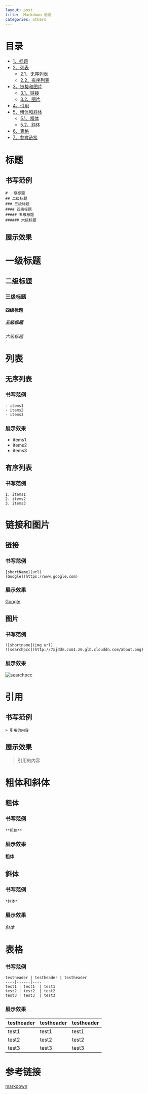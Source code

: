 ```yaml
---
layout: post
title:  Markdown 语法
categories: others
---
```


# 目录

* [1、标题](#biaoti)
* [2、列表](#liebiao)
  * [2.1、无序列表](#wuxuliebiao)
  * [2.2、有序列表](#youxuliebiao)
* [3、链接和图片](#lianjiehetupian)
  * [3.1、链接](#lianjie)
  * [3.2、图片](#tupian)
* [4、引用](#yinyong)
* [5、粗体和斜体](#cutihexieti)
  * [5.1、粗体](#cuti)
  * [5.2、斜体](#xieti)
* [6、表格](#biaoge)
* [7、参考链接](#cankaolianjie)

<h1 id="biaoti">标题</h1>

## 书写范例 ##

```
# 一级标题
## 二级标题
### 三级标题
#### 四级标题
##### 五级标题
###### 六级标题
```

## 展示效果 ##

# 一级标题

## 二级标题

### 三级标题

#### 四级标题

##### 五级标题

###### 六级标题

<h1 id="liebiao">列表</h1>

<h2 id="wuxuliebiao">无序列表</h2>

### 书写范例 ###

```
- items1
- items2
- items3
```

### 展示效果 ###

- items1
- items2
- items3

<h2 id="youxuliebiao">有序列表</h2>

### 书写范例 ###

```
1. items1
2. items2
3. items3
```

<h1 id="lianjiehetupian">链接和图片</h1>

<h2 id="lianjie">链接</h2>

### 书写范例 ###

```
[shortName](url)
[Google](https://www.google.com)
```

### 展示效果 ###

[Google](https://www.google.com)

<h2 id="tupian">图片</h2>

### 书写范例 ###

```
![shortname](img url)
![searchpcc](http://7xjddm.com1.z0.glb.clouddn.com/about.png)
```

### 展示效果 ###

![searchpcc](http://7xjddm.com1.z0.glb.clouddn.com/about.png)

<h1 id="yinyong">引用</h1>

## 书写范例 ##

```
> 引用的内容
```

## 展示效果 ##

> 引用的内容

<h1 id="cutihexieti">粗体和斜体</h1>

<h2 id="cuti">粗体</h2>

### 书写范例 ###

```
**粗体**
```

### 展示效果 ###

**粗体**

<h2 id="xieti">斜体</h2>

### 书写范例 ###

```
*斜体*
```

### 展示效果 ###

*斜体*

<h1 id="biaoge">表格</h1>

### 书写范例 ###

```
testheader | testheader | testheader
----|------|----
test1 | test1  | test1
test2 | test2  | test2
test3 | test3  | test3
```

### 展示效果 ###

testheader | testheader | testheader
----|------|----
test1 | test1  | test1
test2 | test2  | test2
test3 | test3  | test3

<h1 id="cankaolianjie">参考链接</h1>

[markdown](http://wowubuntu.com/markdown/)